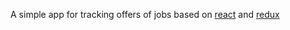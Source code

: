 A simple app for tracking offers of jobs based on [react](https://facebook.github.io/react/) and [redux](http://redux.js.org/)